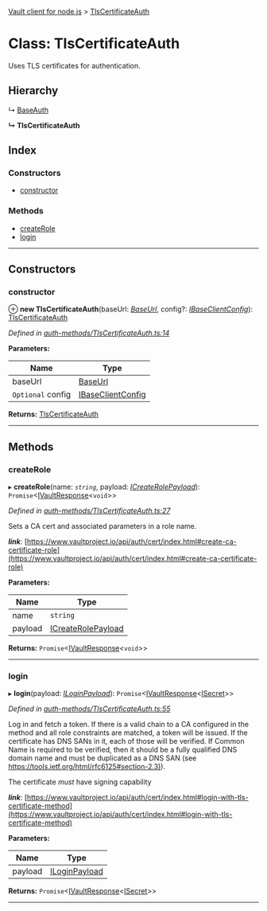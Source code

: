 [Vault client for node.js](../README.md) > [TlsCertificateAuth](../classes/tlscertificateauth.md)

# Class: TlsCertificateAuth

Uses TLS certificates for authentication.

## Hierarchy

↳  [BaseAuth](baseauth.md)

**↳ TlsCertificateAuth**

## Index

### Constructors

* [constructor](tlscertificateauth.md#constructor)

### Methods

* [createRole](tlscertificateauth.md#createrole)
* [login](tlscertificateauth.md#login)

---

## Constructors

<a id="constructor"></a>

###  constructor

⊕ **new TlsCertificateAuth**(baseUrl: *[BaseUrl](../#baseurl)*, config?: *[IBaseClientConfig](../interfaces/ibaseclientconfig.md)*): [TlsCertificateAuth](tlscertificateauth.md)

*Defined in [auth-methods/TlsCertificateAuth.ts:14](https://github.com/theogravity/vault-client/blob/38077d0/src/auth-methods/TlsCertificateAuth.ts#L14)*

**Parameters:**

| Name | Type |
| ------ | ------ |
| baseUrl | [BaseUrl](../#baseurl) |
| `Optional` config | [IBaseClientConfig](../interfaces/ibaseclientconfig.md) |

**Returns:** [TlsCertificateAuth](tlscertificateauth.md)

___

## Methods

<a id="createrole"></a>

###  createRole

▸ **createRole**(name: *`string`*, payload: *[ICreateRolePayload](../interfaces/itlscertificateauth.icreaterolepayload.md)*): `Promise`<[IVaultResponse](../interfaces/ivaultresponse.md)<`void`>>

*Defined in [auth-methods/TlsCertificateAuth.ts:27](https://github.com/theogravity/vault-client/blob/38077d0/src/auth-methods/TlsCertificateAuth.ts#L27)*

Sets a CA cert and associated parameters in a role name.

*__link__*: [https://www.vaultproject.io/api/auth/cert/index.html#create-ca-certificate-role](https://www.vaultproject.io/api/auth/cert/index.html#create-ca-certificate-role)

**Parameters:**

| Name | Type |
| ------ | ------ |
| name | `string` |
| payload | [ICreateRolePayload](../interfaces/itlscertificateauth.icreaterolepayload.md) |

**Returns:** `Promise`<[IVaultResponse](../interfaces/ivaultresponse.md)<`void`>>

___
<a id="login"></a>

###  login

▸ **login**(payload: *[ILoginPayload](../interfaces/itlscertificateauth.iloginpayload.md)*): `Promise`<[IVaultResponse](../interfaces/ivaultresponse.md)<[ISecret](../interfaces/isecret.md)>>

*Defined in [auth-methods/TlsCertificateAuth.ts:55](https://github.com/theogravity/vault-client/blob/38077d0/src/auth-methods/TlsCertificateAuth.ts#L55)*

Log in and fetch a token. If there is a valid chain to a CA configured in the method and all role constraints are matched, a token will be issued. If the certificate has DNS SANs in it, each of those will be verified. If Common Name is required to be verified, then it should be a fully qualified DNS domain name and must be duplicated as a DNS SAN (see [https://tools.ietf.org/html/rfc6125#section-2.3)](https://tools.ietf.org/html/rfc6125#section-2.3)).

The certificate _must_ have signing capability

*__link__*: [https://www.vaultproject.io/api/auth/cert/index.html#login-with-tls-certificate-method](https://www.vaultproject.io/api/auth/cert/index.html#login-with-tls-certificate-method)

**Parameters:**

| Name | Type |
| ------ | ------ |
| payload | [ILoginPayload](../interfaces/itlscertificateauth.iloginpayload.md) |

**Returns:** `Promise`<[IVaultResponse](../interfaces/ivaultresponse.md)<[ISecret](../interfaces/isecret.md)>>

___

